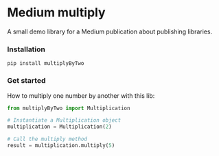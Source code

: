 # Medium multiply
A small demo library for a Medium publication about publishing libraries.

### Installation
```
pip install multiplyByTwo
```

### Get started
How to multiply one number by another with this lib:

```Python
from multiplyByTwo import Multiplication

# Instantiate a Multiplication object
multiplication = Multiplication(2)

# Call the multiply method
result = multiplication.multiply(5)
```